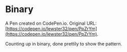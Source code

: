 # Binary

A Pen created on CodePen.io. Original URL: [https://codepen.io/lewster32/pen/PpZrYm](https://codepen.io/lewster32/pen/PpZrYm).

Counting up in binary, done prettily to show the pattern.